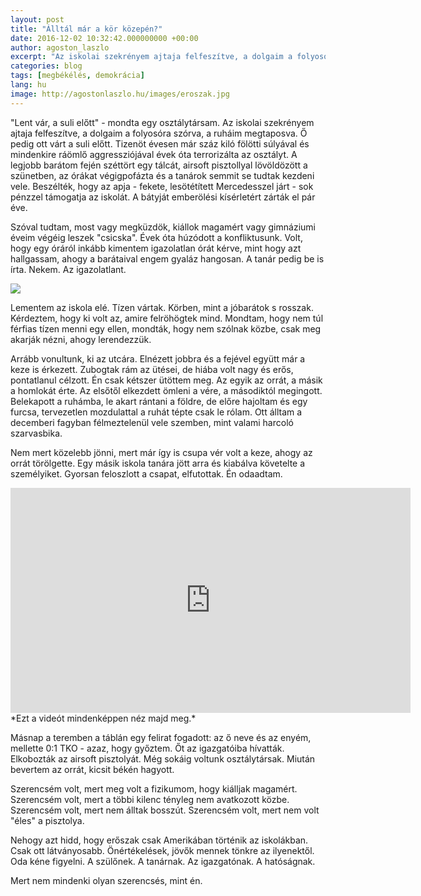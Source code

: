```yaml
---
layout: post
title: "Álltál már a kör közepén?"
date: 2016-12-02 10:32:42.000000000 +00:00
author: agoston_laszlo
excerpt: "Az iskolai szekrényem ajtaja felfeszítve, a dolgaim a folyosóra szórva, a ruháim megtaposva. Ő pedig ott várt a suli előtt. Ő és tíz másik. Körben, mint a jóbarátok s rosszak. Mondták, hogy nem szólnak közbe, csak megnézik, ahogy lerendezzük."
categories: blog
tags: [megbékélés, demokrácia]
lang: hu
image: http://agostonlaszlo.hu/images/eroszak.jpg
---
```

"Lent vár, a suli előtt" - mondta egy osztálytársam. Az iskolai szekrényem ajtaja felfeszítve, a dolgaim a folyosóra szórva, a ruháim megtaposva. Ő pedig ott várt a suli előtt. Tizenöt évesen már száz kiló fölötti súlyával és mindenkire ráömlő aggressziójával évek óta terrorizálta az osztályt. A legjobb barátom fején széttört egy tálcát, airsoft pisztollyal lövöldözött a szünetben, az órákat végigpofázta és a tanárok semmit se tudtak kezdeni vele. Beszélték, hogy az apja - fekete, lesötétített Mercedesszel járt - sok pénzzel támogatja az iskolát. A bátyját emberölési kísérletért zárták el pár éve.

Szóval tudtam, most vagy megküzdök, kiállok magamért vagy gimnáziumi éveim végéig leszek "csicska". Évek óta húzódott a konfliktusunk. Volt, hogy egy óráról inkább kimentem igazolatlan órát kérve, mint hogy azt hallgassam, ahogy a barátaival engem gyaláz hangosan. A tanár pedig be is írta. Nekem. Az igazolatlant.

![](http://agostonlaszlo.hu/images/eroszak.jpg)

Lementem az iskola elé. Tízen vártak. Körben, mint a jóbarátok s rosszak. Kérdeztem, hogy ki volt az, amire felröhögtek mind. Mondtam, hogy nem túl férfias tízen menni egy ellen, mondták, hogy nem szólnak közbe, csak meg akarják nézni, ahogy lerendezzük.

Arrább vonultunk, ki az utcára. Elnézett jobbra és a fejével együtt már a keze is érkezett. Zubogtak rám az ütései, de hiába volt nagy és erős, pontatlanul célzott. Én csak kétszer ütöttem meg. Az egyik az orrát, a másik a homlokát érte. Az elsőtől elkezdett ömleni a vére, a másodiktól megingott. Belekapott a ruhámba, le akart rántani a földre, de előre hajoltam és egy furcsa, tervezetlen mozdulattal a ruhát tépte csak le rólam. Ott álltam a decemberi fagyban félmeztelenül vele szemben, mint valami harcoló szarvasbika.

Nem mert közelebb jönni, mert már így is csupa vér volt a keze, ahogy az orrát törölgette. Egy másik iskola tanára jött arra és kiabálva követelte a személyiket. Gyorsan feloszlott a csapat, elfutottak. Én odaadtam. 

<iframe src="https://player.vimeo.com/video/194485192" width="640" height="360" frameborder="0" webkitallowfullscreen mozallowfullscreen allowfullscreen></iframe>
*Ezt a videót mindenképpen néz majd meg.*

Másnap a teremben a táblán egy felirat fogadott: az ő neve és az enyém, mellette 0:1 TKO - azaz, hogy győztem. Őt az igazgatóiba hívatták. Elkobozták az airsoft pisztolyát. Még sokáig voltunk osztálytársak. Miután bevertem az orrát, kicsit békén hagyott. 

Szerencsém volt, mert meg volt a fizikumom, hogy kiálljak magamért. Szerencsém volt, mert a többi kilenc tényleg nem avatkozott közbe. Szerencsém volt, mert nem álltak bosszút. Szerencsém volt, mert nem volt "éles" a pisztolya.

Nehogy azt hidd, hogy erőszak csak Amerikában történik az iskolákban. Csak ott látványosabb. Önértékelések, jövők mennek tönkre az ilyenektől. Oda kéne figyelni. A szülőnek. A tanárnak. Az igazgatónak. A hatóságnak. 

Mert nem mindenki olyan szerencsés, mint én.
